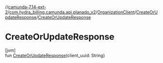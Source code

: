 //[camunda-7.14-ext-2](../../../../index.md)/[com.hydra_billing.camunda.api.planado_v2](../../index.md)/[OrganizationClient](../index.md)/[CreateOrUpdateResponse](index.md)/[CreateOrUpdateResponse](-create-or-update-response.md)

# CreateOrUpdateResponse

[jvm]\
fun [CreateOrUpdateResponse](-create-or-update-response.md)(client_uuid: String)
